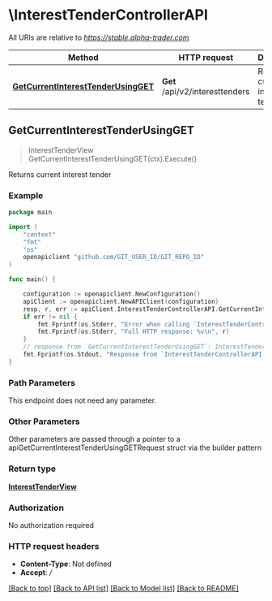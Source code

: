 # \InterestTenderControllerAPI

All URIs are relative to *https://stable.alpha-trader.com*

Method | HTTP request | Description
------------- | ------------- | -------------
[**GetCurrentInterestTenderUsingGET**](InterestTenderControllerAPI.md#GetCurrentInterestTenderUsingGET) | **Get** /api/v2/interesttenders | Returns current interest tender



## GetCurrentInterestTenderUsingGET

> InterestTenderView GetCurrentInterestTenderUsingGET(ctx).Execute()

Returns current interest tender

### Example

```go
package main

import (
	"context"
	"fmt"
	"os"
	openapiclient "github.com/GIT_USER_ID/GIT_REPO_ID"
)

func main() {

	configuration := openapiclient.NewConfiguration()
	apiClient := openapiclient.NewAPIClient(configuration)
	resp, r, err := apiClient.InterestTenderControllerAPI.GetCurrentInterestTenderUsingGET(context.Background()).Execute()
	if err != nil {
		fmt.Fprintf(os.Stderr, "Error when calling `InterestTenderControllerAPI.GetCurrentInterestTenderUsingGET``: %v\n", err)
		fmt.Fprintf(os.Stderr, "Full HTTP response: %v\n", r)
	}
	// response from `GetCurrentInterestTenderUsingGET`: InterestTenderView
	fmt.Fprintf(os.Stdout, "Response from `InterestTenderControllerAPI.GetCurrentInterestTenderUsingGET`: %v\n", resp)
}
```

### Path Parameters

This endpoint does not need any parameter.

### Other Parameters

Other parameters are passed through a pointer to a apiGetCurrentInterestTenderUsingGETRequest struct via the builder pattern


### Return type

[**InterestTenderView**](InterestTenderView.md)

### Authorization

No authorization required

### HTTP request headers

- **Content-Type**: Not defined
- **Accept**: */*

[[Back to top]](#) [[Back to API list]](../README.md#documentation-for-api-endpoints)
[[Back to Model list]](../README.md#documentation-for-models)
[[Back to README]](../README.md)

